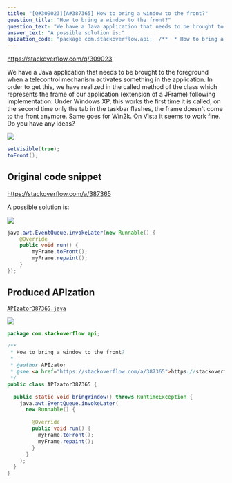 ```yaml
---
title: "[Q#309023][A#387365] How to bring a window to the front?"
question_title: "How to bring a window to the front?"
question_text: "We have a Java application that needs to be brought to the foreground when a telecontrol mechanism activates something in the application. In order to get this, we have realized in the called method of the class which represents the frame of our application (extension of a JFrame) following implementation: Under Windows XP, this works the first time it is called, on the second time only the tab in the taskbar flashes, the frame doesn't come to the front anymore. Same goes for Win2k. On Vista it seems to work fine. Do you have any ideas?"
answer_text: "A possible solution is:"
apization_code: "package com.stackoverflow.api;  /**  * How to bring a window to the front?  *  * @author APIzator  * @see <a href=\"https://stackoverflow.com/a/387365\">https://stackoverflow.com/a/387365</a>  */ public class APIzator387365 {    public static void bringWindow() throws RuntimeException {     java.awt.EventQueue.invokeLater(       new Runnable() {          @Override         public void run() {           myFrame.toFront();           myFrame.repaint();         }       }     );   } }"
---
```


https://stackoverflow.com/q/309023

We have a Java application that needs to be brought to the foreground when a telecontrol mechanism activates something in the application.
In order to get this, we have realized in the called method of the class which represents the frame of our application (extension of a JFrame) following implementation:
Under Windows XP, this works the first time it is called, on the second time only the tab in the taskbar flashes, the frame doesn&#x27;t come to the front anymore. Same goes for Win2k. On Vista it seems to work fine.
Do you have any ideas?


<div class="code-logo"><img src="/stackoverflow.png" /></div>

```java
setVisible(true);
toFront();
```


## Original code snippet

https://stackoverflow.com/a/387365

A possible solution is:

<div class="code-logo"><img src="/stackoverflow.png" /></div>

```java
java.awt.EventQueue.invokeLater(new Runnable() {
    @Override
    public void run() {
        myFrame.toFront();
        myFrame.repaint();
    }
});
```

## Produced APIzation

[`APIzator387365.java`](https://github.com/pasqualesalza/apization-temp-data/raw/master/search/APIzator387365.java)

<div class="code-logo"><img src="/apizator.png" /></div>

```java
package com.stackoverflow.api;

/**
 * How to bring a window to the front?
 *
 * @author APIzator
 * @see <a href="https://stackoverflow.com/a/387365">https://stackoverflow.com/a/387365</a>
 */
public class APIzator387365 {

  public static void bringWindow() throws RuntimeException {
    java.awt.EventQueue.invokeLater(
      new Runnable() {

        @Override
        public void run() {
          myFrame.toFront();
          myFrame.repaint();
        }
      }
    );
  }
}

```
